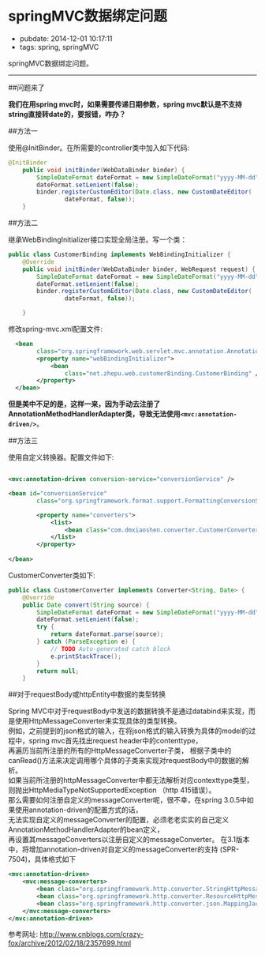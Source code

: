 # springMVC数据绑定问题

- pubdate: 2014-12-01 10:17:11
- tags: spring, springMVC

springMVC数据绑定问题。

---------------------------

##问题来了  

**我们在用spring mvc时，如果需要传递日期参数，spring mvc默认是不支持string直接转date的，要报错，咋办？**

##方法一

<!--more-->
使用@InitBinder。在所需要的controller类中加入如下代码:  

```java
@InitBinder
    public void initBinder(WebDataBinder binder) {
        SimpleDateFormat dateFormat = new SimpleDateFormat("yyyy-MM-dd");
        dateFormat.setLenient(false);
        binder.registerCustomEditor(Date.class, new CustomDateEditor(
                dateFormat, false));
    }
```  

##方法二  

继承WebBindingInitializer接口实现全局注册。写一个类：  

```java
public class CustomerBinding implements WebBindingInitializer {
    @Override
    public void initBinder(WebDataBinder binder, WebRequest request) {
        SimpleDateFormat dateFormat = new SimpleDateFormat("yyyy-MM-dd");
        dateFormat.setLenient(false);
        binder.registerCustomEditor(Date.class, new CustomDateEditor(
                dateFormat, false));

    }
```  

修改spring-mvc.xml配置文件:  

```xml
  <bean
        class="org.springframework.web.servlet.mvc.annotation.AnnotationMethodHandlerAdapter">
        <property name="webBindingInitializer">
            <bean
                class="net.zhepu.web.customerBinding.CustomerBinding" />
        </property>
  </bean>
```  

**但是美中不足的是，这样一来，因为手动去注册了AnnotationMethodHandlerAdapter类，导致无法使用`<mvc:annotation-driven/>`**。

##方法三  

使用自定义转换器。配置文件如下:  

```xml

<mvc:annotation-driven conversion-service="conversionService" />

<bean id="conversionService"
        class="org.springframework.format.support.FormattingConversionServiceFactoryBean">

        <property name="converters">
            <list>
                <bean class="com.dmxiaoshen.converter.CustomerConverter" />
            </list>
        </property>
        
</bean>
```

CustomerConverter类如下:

```java
public class CustomerConverter implements Converter<String, Date> {
    @Override
    public Date convert(String source) {
        SimpleDateFormat dateFormat = new SimpleDateFormat("yyyy-MM-dd");
        dateFormat.setLenient(false);
        try {
            return dateFormat.parse(source);
        } catch (ParseException e) {
            // TODO Auto-generated catch block
            e.printStackTrace();
        }        
        return null;
    }
```

##对于requestBody或httpEntity中数据的类型转换  

Spring MVC中对于requestBody中发送的数据转换不是通过databind来实现，而是使用HttpMessageConverter来实现具体的类型转换。  
例如，之前提到的json格式的输入，在将json格式的输入转换为具体的model的过程中，spring mvc首先找出request header中的contenttype，  
再遍历当前所注册的所有的HttpMessageConverter子类， 根据子类中的canRead()方法来决定调用哪个具体的子类来实现对requestBody中的数据的解析。  
如果当前所注册的httpMessageConverter中都无法解析对应contexttype类型，则抛出HttpMediaTypeNotSupportedException （http 415错误）。   
那么需要如何注册自定义的messageConverter呢，很不幸，在spring 3.0.5中如果使用annotation-driven的配置方式的话，  
无法实现自定义的messageConverter的配置，必须老老实实的自己定义AnnotationMethodHandlerAdapter的bean定义，  
再设置其messageConverters以注册自定义的messageConverter。 在3.1版本中，将增加annotation-driven对自定义的messageConverter的支持 (SPR-7504)，具体格式如下

```xml
<mvc:annotation-driven>
    <mvc:message-converters>
        <bean class="org.springframework.http.converter.StringHttpMessageConverter"/>
        <bean class="org.springframework.http.converter.ResourceHttpMessageConverter"/>
        <bean class="org.springframework.http.converter.json.MappingJacksonHttpMessageConverter"/>
    </mvc:message-converters>
</mvc:annotation-driven>
```


参考网址: <http://www.cnblogs.com/crazy-fox/archive/2012/02/18/2357699.html>

